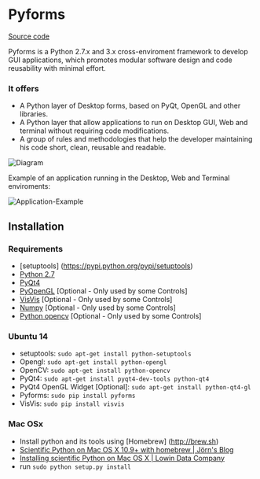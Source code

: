 # Pyforms

[Source code](https://github.com/UmSenhorQualquer/pyforms)

<!-- Posicione esta tag no cabeçalho ou imediatamente antes da tag de fechamento do corpo. -->
<script src="https://apis.google.com/js/platform.js" async defer></script>

<!-- Posicione esta tag onde você deseja que o widget apareça. -->
<div class="g-follow" data-annotation="bubble" data-height="24" data-rel="publisher"></div>


Pyforms is a Python 2.7.x and 3.x cross-enviroment framework to develop GUI applications, which promotes modular software design and code reusability with minimal effort.

### It offers
* A Python layer of Desktop forms, based on PyQt, OpenGL and other libraries.
* A Python layer that allow applications to run on Desktop GUI, Web and terminal without requiring code modifications.
* A group of rules and methodologies that help the developer maintaining his code short, clean, reusable and readable. 

![Diagram](https://raw.githubusercontent.com/UmSenhorQualquer/pyforms/master/docs/pyforms.png?raw=true "Screen")

Example of an application running in the Desktop, Web and Terminal enviroments:

![Application-Example](https://raw.githubusercontent.com/UmSenhorQualquer/pyforms/master/docs/example.png?raw=true "Screen")


## Installation

### Requirements

* [setuptools] (https://pypi.python.org/pypi/setuptools)
* [Python 2.7](https://www.python.org/download/releases/2.7/)
* [PyQt4](http://www.riverbankcomputing.co.uk/software/pyqt/download)
* [PyOpenGL](http://pyopengl.sourceforge.net/) [Optional - Only used by some Controls]
* [VisVis](https://code.google.com/p/visvis/) [Optional - Only used by some Controls]
* [Numpy](http://www.numpy.org/) [Optional - Only used by some Controls]
* [Python opencv](http://opencv.org/) [Optional - Only used by some Controls]


### Ubuntu 14

* setuptools: ```sudo apt-get install python-setuptools```
* Opengl: ```sudo apt-get install python-opengl```
* OpenCV: ```sudo apt-get install python-opencv```
* PyQt4: ```sudo apt-get install pyqt4-dev-tools python-qt4```
* PyQt4 OpenGL Widget [Optional]: ```sudo apt-get install python-qt4-gl```
* Pyforms: ```sudo pip install pyforms```
* VisVis: ```sudo pip install visvis```

### Mac OSx

* Install python and its tools using [Homebrew] (http://brew.sh)
* [Scientific Python on Mac OS X 10.9+ with homebrew | Jörn's Blog](https://joernhees.de/blog/2014/02/25/scientific-python-on-mac-os-x-10-9-with-homebrew/)
* [Installing scientific Python on Mac OS X | Lowin Data Company](http://www.lowindata.com/2013/installing-scientific-python-on-mac-os-x/)
* run ```sudo python setup.py install```

